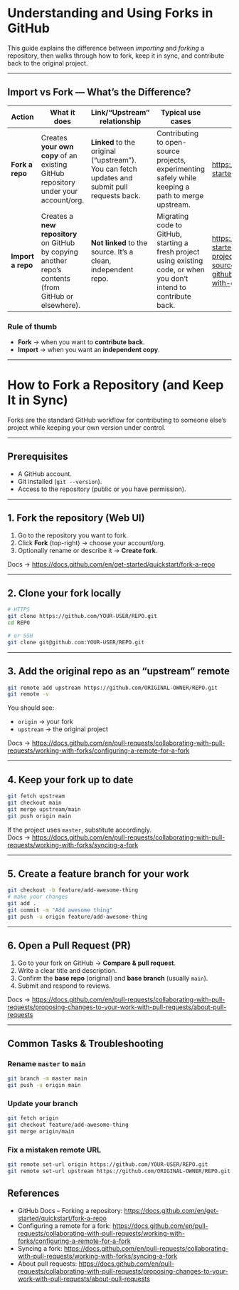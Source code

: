 # Understanding and Using Forks in GitHub

This guide explains the difference between *importing* and *forking* a repository, then walks through how to fork, keep it in sync, and contribute back to the original project.

---

## Import vs Fork — What’s the Difference?

| Action | What it does | Link/“Upstream” relationship | Typical use cases | Docs |
|---|---|---|---|---|
| **Fork a repo** | Creates **your own copy** of an existing GitHub repository under your account/org. | **Linked** to the original (“upstream”). You can fetch updates and submit pull requests back. | Contributing to open-source projects, experimenting safely while keeping a path to merge upstream. | <https://docs.github.com/en/get-started/quickstart/fork-a-repo> |
| **Import a repo** | Creates a **new repository** on GitHub by copying another repo’s contents (from GitHub or elsewhere). | **Not linked** to the source. It’s a clean, independent repo. | Migrating code to GitHub, starting a fresh project using existing code, or when you don’t intend to contribute back. | <https://docs.github.com/en/get-started/importing-your-projects-to-github/importing-source-code-to-github/importing-a-repository-with-github-importer> |

### Rule of thumb
- **Fork** → when you want to **contribute back**.  
- **Import** → when you want an **independent copy**.

---

# How to Fork a Repository (and Keep It in Sync)

Forks are the standard GitHub workflow for contributing to someone else’s project while keeping your own version under control.

---

## Prerequisites
- A GitHub account.
- Git installed (`git --version`).
- Access to the repository (public or you have permission).

---

## 1. Fork the repository (Web UI)
1. Go to the repository you want to fork.  
2. Click **Fork** (top-right) → choose your account/org.  
3. Optionally rename or describe it → **Create fork**.

Docs → <https://docs.github.com/en/get-started/quickstart/fork-a-repo>

---

## 2. Clone your fork locally
```bash
# HTTPS
git clone https://github.com/YOUR-USER/REPO.git
cd REPO

# or SSH
git clone git@github.com:YOUR-USER/REPO.git
```

---

## 3. Add the original repo as an “upstream” remote
```bash
git remote add upstream https://github.com/ORIGINAL-OWNER/REPO.git
git remote -v
```
You should see:
- `origin` → your fork  
- `upstream` → the original project  

Docs → <https://docs.github.com/en/pull-requests/collaborating-with-pull-requests/working-with-forks/configuring-a-remote-for-a-fork>

---

## 4. Keep your fork up to date
```bash
git fetch upstream
git checkout main
git merge upstream/main
git push origin main
```
If the project uses `master`, substitute accordingly.  
Docs → <https://docs.github.com/en/pull-requests/collaborating-with-pull-requests/working-with-forks/syncing-a-fork>

---

## 5. Create a feature branch for your work
```bash
git checkout -b feature/add-awesome-thing
# make your changes
git add .
git commit -m "Add awesome thing"
git push -u origin feature/add-awesome-thing
```

---

## 6. Open a Pull Request (PR)
1. Go to your fork on GitHub → **Compare & pull request**.  
2. Write a clear title and description.  
3. Confirm the **base repo** (original) and **base branch** (usually `main`).  
4. Submit and respond to reviews.

Docs → <https://docs.github.com/en/pull-requests/collaborating-with-pull-requests/proposing-changes-to-your-work-with-pull-requests/about-pull-requests>

---

## Common Tasks & Troubleshooting

### Rename `master` to `main`
```bash
git branch -m master main
git push -u origin main
```

### Update your branch
```bash
git fetch origin
git checkout feature/add-awesome-thing
git merge origin/main
```

### Fix a mistaken remote URL
```bash
git remote set-url origin https://github.com/YOUR-USER/REPO.git
git remote set-url upstream https://github.com/ORIGINAL-OWNER/REPO.git
```


## References
- GitHub Docs – Forking a repository: <https://docs.github.com/en/get-started/quickstart/fork-a-repo>  
- Configuring a remote for a fork: <https://docs.github.com/en/pull-requests/collaborating-with-pull-requests/working-with-forks/configuring-a-remote-for-a-fork>  
- Syncing a fork: <https://docs.github.com/en/pull-requests/collaborating-with-pull-requests/working-with-forks/syncing-a-fork>  
- About pull requests: <https://docs.github.com/en/pull-requests/collaborating-with-pull-requests/proposing-changes-to-your-work-with-pull-requests/about-pull-requests>
